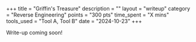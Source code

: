 +++
title = "Griffin's Treasure"
description = ""
layout = "writeup"
category = "Reverse Engineering"
points = "300 pts"
time_spent = "X mins"
tools_used = "Tool A, Tool B"
date = "2024-10-23"
+++


Write-up coming soon!
